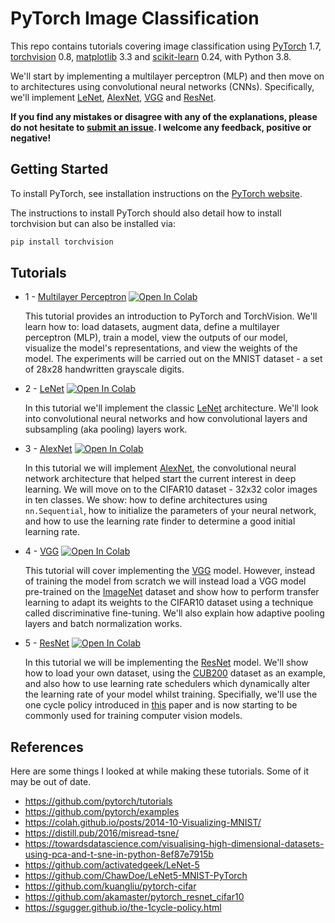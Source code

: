 # PyTorch Image Classification

This repo contains tutorials covering image classification using [PyTorch](https://github.com/pytorch/pytorch) 1.7, [torchvision](https://github.com/pytorch/vision) 0.8, [matplotlib](https://matplotlib.org/) 3.3 and [scikit-learn](https://scikit-learn.org/stable/index.html) 0.24, with Python 3.8.

We'll start by implementing a multilayer perceptron (MLP) and then move on to architectures using convolutional neural networks (CNNs). Specifically, we'll implement [LeNet](http://yann.lecun.com/exdb/lenet/), [AlexNet](https://papers.nips.cc/paper/4824-imagenet-classification-with-deep-convolutional-neural-networks.pdf), [VGG](https://arxiv.org/abs/1409.1556) and [ResNet](https://arxiv.org/abs/1512.03385).

**If you find any mistakes or disagree with any of the explanations, please do not hesitate to [submit an issue](https://github.com/bentrevett/pytorch-image-classification/issues/new). I welcome any feedback, positive or negative!**

## Getting Started

To install PyTorch, see installation instructions on the [PyTorch website](pytorch.org).

The instructions to install PyTorch should also detail how to install torchvision but can also be installed via:

``` bash
pip install torchvision
```

## Tutorials

* 1 - [Multilayer Perceptron](https://github.com/bentrevett/pytorch-image-classification/blob/master/1_mlp.ipynb) [![Open In Colab](https://colab.research.google.com/assets/colab-badge.svg)](https://colab.research.google.com/github/bentrevett/pytorch-image-classification/blob/master/1_mlp.ipynb)

    This tutorial provides an introduction to PyTorch and TorchVision. We'll learn how to: load datasets, augment data, define a multilayer perceptron (MLP), train a model, view the outputs of our model, visualize the model's representations, and view the weights of the model. The experiments will be carried out on the MNIST dataset - a set of 28x28 handwritten grayscale digits.

* 2 - [LeNet](https://github.com/bentrevett/pytorch-image-classification/blob/master/2_lenet.ipynb) [![Open In Colab](https://colab.research.google.com/assets/colab-badge.svg)](https://colab.research.google.com/github/bentrevett/pytorch-image-classification/blob/master/2_lenet.ipynb)

    In this tutorial we'll implement the classic [LeNet](http://yann.lecun.com/exdb/lenet/) architecture. We'll look into convolutional neural networks and how convolutional layers and subsampling (aka pooling) layers work.

* 3 - [AlexNet](https://github.com/bentrevett/pytorch-image-classification/blob/master/3_alexnet.ipynb) [![Open In Colab](https://colab.research.google.com/assets/colab-badge.svg)](https://colab.research.google.com/github/bentrevett/pytorch-image-classification/blob/master/3_alexnet.ipynb)

    In this tutorial we will implement [AlexNet](https://papers.nips.cc/paper/4824-imagenet-classification-with-deep-convolutional-neural-networks.pdf), the convolutional neural network architecture that helped start the current interest in deep learning. We will move on to the CIFAR10 dataset - 32x32 color images in ten classes. We show: how to define architectures using `nn.Sequential`, how to initialize the parameters of your neural network, and how to use the learning rate finder to determine a good initial learning rate.

* 4 - [VGG](https://github.com/bentrevett/pytorch-image-classification/blob/master/4_vgg.ipynb) [![Open In Colab](https://colab.research.google.com/assets/colab-badge.svg)](https://colab.research.google.com/github/bentrevett/pytorch-image-classification/blob/master/4_vgg.ipynb)

    This tutorial will cover implementing the [VGG](https://arxiv.org/abs/1409.1556) model. However, instead of training the model from scratch we will instead load a VGG model pre-trained on the [ImageNet](http://www.image-net.org/challenges/LSVRC/) dataset and show how to perform transfer learning to adapt its weights to the CIFAR10 dataset using a technique called discriminative fine-tuning. We'll also explain how adaptive pooling layers and batch normalization works.

* 5 - [ResNet](https://github.com/bentrevett/pytorch-image-classification/blob/master/5_resnet.ipynb) [![Open In Colab](https://colab.research.google.com/assets/colab-badge.svg)](https://colab.research.google.com/github/bentrevett/pytorch-image-classification/blob/master/5_resnet.ipynb)

    In this tutorial we will be implementing the [ResNet](https://arxiv.org/abs/1512.03385) model. We'll show how to load your own dataset, using the [CUB200](http://www.vision.caltech.edu/visipedia/CUB-200-2011.html) dataset as an example, and also how to use learning rate schedulers which dynamically alter the learning rate of your model whilst training. Specifially, we'll use the one cycle policy introduced in [this](https://arxiv.org/abs/1803.09820) paper and is now starting to be commonly used for training computer vision models.

## References

Here are some things I looked at while making these tutorials. Some of it may be out of date.

- https://github.com/pytorch/tutorials
- https://github.com/pytorch/examples
- https://colah.github.io/posts/2014-10-Visualizing-MNIST/
- https://distill.pub/2016/misread-tsne/
- https://towardsdatascience.com/visualising-high-dimensional-datasets-using-pca-and-t-sne-in-python-8ef87e7915b
- https://github.com/activatedgeek/LeNet-5
- https://github.com/ChawDoe/LeNet5-MNIST-PyTorch
- https://github.com/kuangliu/pytorch-cifar
- https://github.com/akamaster/pytorch_resnet_cifar10
- https://sgugger.github.io/the-1cycle-policy.html